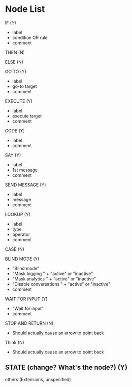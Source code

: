 Node List 
=========

IF
(Y)
- label
- condition OR rule
- comment

THEN
(N)

ELSE
(N)

GO TO
(Y)
- label
- go-to target
- comment

EXECUTE
(Y)
- label
- execute target
- comment

CODE
(Y)
- label
- comment

SAY
(Y)
- label
- 1st message
- comment

SEND MESSAGE
(Y)
- label
- message
- comment

LOOKUP
(Y)
- label
- type
- operator
- comment

CASE
(N)

BLIND MODE
(Y)
- "Blind mode"
- "Mask logging " + "active" or "inactive"
- "Mask analytics " + "active" or "inactive"
- "Disable conversations " + "active" or "inactive"
- comment

WAIT FOR INPUT
(Y)
- "Wait for input"
- comment

STOP AND RETURN
(N)
- Should actually cause an arrow to point back
  
Think
(N)
- Should actually cause an arrow to point back 

STATE (change? What's the node?)
(Y)
-

others (Extensions, unspecified)